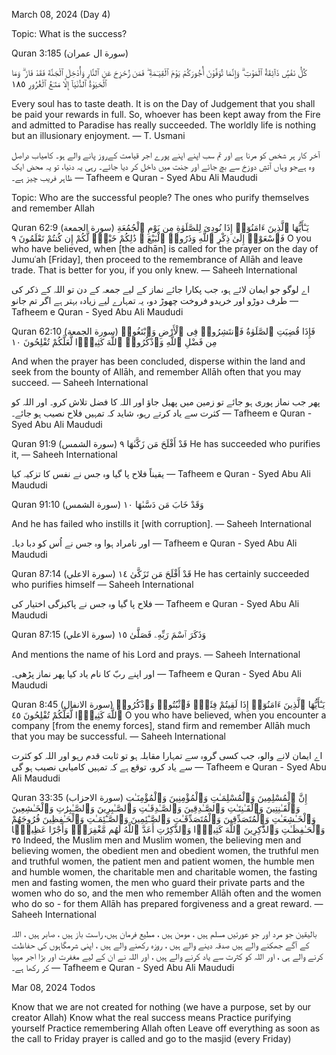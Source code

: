 March 08, 2024 (Day 4)

Topic: What is the success?

Quran 3:185 (سورة ال عمران)

كُلُّ نَفْسٍۢ ذَآئِقَةُ ٱلْمَوْتِ ۗ وَإِنَّمَا تُوَفَّوْنَ أُجُورَكُمْ يَوْمَ ٱلْقِيَـٰمَةِ ۖ فَمَن زُحْزِحَ عَنِ ٱلنَّارِ وَأُدْخِلَ ٱلْجَنَّةَ فَقَدْ فَازَ ۗ وَمَا ٱلْحَيَوٰةُ ٱلدُّنْيَآ إِلَّا مَتَـٰعُ ٱلْغُرُورِ ١٨٥

Every soul has to taste death. It is on the Day of Judgement that you shall be paid your rewards in full. So, whoever has been kept away from the Fire and admitted to Paradise has really succeeded. The worldly life is nothing but an illusionary enjoyment. — T. Usmani

آخر کار ہر شخص کو مرنا ہے اور تم سب اپنے اپنے پورے اجر قیامت کےروز پانے والے ہو۔ کامیاب دراصل وہ ہےجو وہاں آتشِ دوزخ سے بچ جائے اور جنت میں داخل کر دیا جائے۔ رہی یہ دنیا، تو یہ محض ایک ظاہر فریب چیز ہے۔ — Tafheem e Quran - Syed Abu Ali Maududi

Topic: Who are the successful people? The ones who purify themselves and remember Allah

Quran 62:9 (سورة الجمعة) يَـٰٓأَيُّهَا ٱلَّذِينَ ءَامَنُوٓا۟ إِذَا نُودِىَ لِلصَّلَوٰةِ مِن يَوْمِ ٱلْجُمُعَةِ فَٱسْعَوْا۟ إِلَىٰ ذِكْرِ ٱللَّهِ وَذَرُوا۟ ٱلْبَيْعَ ۚ ذَٰلِكُمْ خَيْرٌۭ لَّكُمْ إِن كُنتُمْ تَعْلَمُونَ ٩
O you who have believed, when [the adhān] is called for the prayer on the day of Jumuʿah [Friday], then proceed to the remembrance of Allāh and leave trade. That is better for you, if you only knew. — Saheeh International

اے لوگو جو ایمان لائے ہو، جب  پکارا جائے نماز کے لیے جمعہ کے دن تو اللہ کے ذکر کی طرف دوڑو اور خریدو فروخت چھوڑ دو، یہ تمہارے لیے زیادہ بہتر ہے اگر تم جانو — Tafheem e Quran - Syed Abu Ali Maududi

Quran 62:10 (سورة الجمعة) فَإِذَا قُضِيَتِ ٱلصَّلَوٰةُ فَٱنتَشِرُوا۟ فِى ٱلْأَرْضِ وَٱبْتَغُوا۟ مِن فَضْلِ ٱللَّهِ وَٱذْكُرُوا۟ ٱللَّهَ كَثِيرًۭا لَّعَلَّكُمْ تُفْلِحُونَ ١٠

And when the prayer has been concluded, disperse within the land and seek from the bounty of Allāh, and remember Allāh often that you may succeed. — Saheeh International

پھر جب نماز پوری ہو جائے تو زمین میں پھیل جاؤ اور اللہ کا فضل تلاش کرو۔ اور اللہ کو کثرت سے یاد کرتے رہو، شاید  کہ تمہیں فلاح نصیب ہو جائے۔ — Tafheem e Quran - Syed Abu Ali Maududi

Quran 91:9 (سورة الشمس) قَدْ أَفْلَحَ مَن زَكَّىٰهَا ٩
He has succeeded who purifies it, — Saheeh International

یقیناً فلاح پا گیا وہ جس نے نفس کا تزکیہ کیا — Tafheem e Quran - Syed Abu Ali Maududi

Quran 91:10 (سورة الشمس) وَقَدْ خَابَ مَن دَسَّىٰهَا ١٠

And he has failed who instills it [with corruption]. — Saheeh International

اور نامراد ہوا وہ جس نے اُس کو دبا دیا۔ — Tafheem e Quran - Syed Abu Ali Maududi

Quran 87:14 (سورة الاعلي) قَدْ أَفْلَحَ مَن تَزَكَّىٰ ١٤
He has certainly succeeded who purifies himself — Saheeh International

فلاح پا گیا وہ جس نے پاکیزگی اختیار کی — Tafheem e Quran - Syed Abu Ali Maududi

Quran 87:15 (سورة الاعلي) وَذَكَرَ ٱسْمَ رَبِّهِۦ فَصَلَّىٰ ١٥

And mentions the name of his Lord and prays. — Saheeh International

اور اپنے ربّ کا نام یاد کیا پھر نماز پڑھی۔ — Tafheem e Quran - Syed Abu Ali Maududi

Quran 8:45 (سورة الانفال) يَـٰٓأَيُّهَا ٱلَّذِينَ ءَامَنُوٓا۟ إِذَا لَقِيتُمْ فِئَةًۭ فَٱثْبُتُوا۟ وَٱذْكُرُوا۟ ٱللَّهَ كَثِيرًۭا لَّعَلَّكُمْ تُفْلِحُونَ ٤٥
O you who have believed, when you encounter a company [from the enemy forces], stand firm and remember Allāh much that you may be successful. — Saheeh International

اے ایمان لانے والو، جب کسی گروہ سے تمہارا مقابلہ ہو تو ثابت قدم رہو اور اللہ کو کثرت سے یاد کرو، توقع ہے کہ تمہیں کامیابی نصیب ہو گی — Tafheem e Quran - Syed Abu Ali Maududi

Quran 33:35 (سورة الاحزاب) إِنَّ ٱلْمُسْلِمِينَ وَٱلْمُسْلِمَـٰتِ وَٱلْمُؤْمِنِينَ وَٱلْمُؤْمِنَـٰتِ وَٱلْقَـٰنِتِينَ وَٱلْقَـٰنِتَـٰتِ وَٱلصَّـٰدِقِينَ وَٱلصَّـٰدِقَـٰتِ وَٱلصَّـٰبِرِينَ وَٱلصَّـٰبِرَٰتِ وَٱلْخَـٰشِعِينَ وَٱلْخَـٰشِعَـٰتِ وَٱلْمُتَصَدِّقِينَ وَٱلْمُتَصَدِّقَـٰتِ وَٱلصَّـٰٓئِمِينَ وَٱلصَّـٰٓئِمَـٰتِ وَٱلْحَـٰفِظِينَ فُرُوجَهُمْ وَٱلْحَـٰفِظَـٰتِ وَٱلذَّٰكِرِينَ ٱللَّهَ كَثِيرًۭا وَٱلذَّٰكِرَٰتِ أَعَدَّ ٱللَّهُ لَهُم مَّغْفِرَةًۭ وَأَجْرًا عَظِيمًۭا ٣٥
Indeed, the Muslim men and Muslim women, the believing men and believing women, the obedient men and obedient women, the truthful men and truthful women, the patient men and patient women, the humble men and humble women, the charitable men and charitable women, the fasting men and fasting women, the men who guard their private parts and the women who do so, and the men who remember Allāh often and the women who do so - for them Allāh has prepared forgiveness and a great reward. — Saheeh International

بالیقین جو مرد اور جو عورتیں مسلم ہیں ،  مومن ہیں ،  مطیع فرمان ہیں،  راست باز ہیں ،  صابر ہیں ، اللہ کے آگے جھکنے والے ہیں صدقہ دینے والے ہیں ، روزہ رکھنے والے ہیں ، اپنی شرمگاہوں کی حفاظت کرنے والے ہی ،  اور اللہ کو کثرت سے یاد کرنے والے ہیں ،  اور اللہ نے ان کے لیے مغفرت اور بڑا اجر مہیا کر رکھا ہے۔ — Tafheem e Quran - Syed Abu Ali Maududi

Mar 08, 2024 Todos

Know that we are not created for nothing (we have a purpose, set by our creator Allah)
Know what the real success means
Practice purifying yourself
Practice remembering Allah often
Leave off everything as soon as the call to Friday prayer is called and go to the masjid (every Friday)
